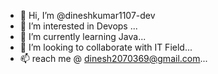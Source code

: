 - 👋 Hi, I’m @dineshkumar1107-dev
- 👀 I’m interested in Devops ...
- 🌱 I’m currently learning Java...
- 💞️ I’m looking to collaborate with IT Field...
- 📫 reach me @ dinesh2070369@gmail.com...

<!---
dineshkumar1107-dev/dineshkumar1107-dev is a ✨ special ✨ repository because its `README.md` (this file) appears on your GitHub profile.
You can click the Preview link to take a look at your changes.
--->
